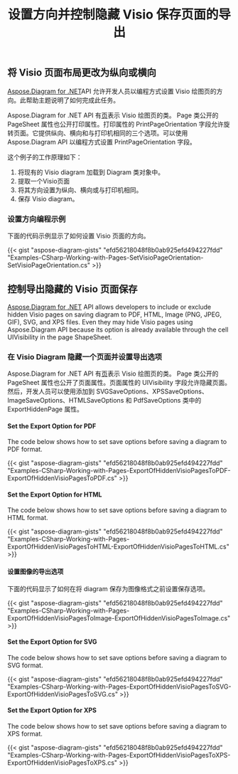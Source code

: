 ﻿---
title: 设置方向并控制隐藏 Visio 保存页面的导出
type: docs
weight: 20
url: /zh/net/set-orientation-and-control-the-export-of-hidden-visio-pages-on-saving/
description: 本节介绍如何使用 Aspose.Diagram 设置页面布局。
---
## **将 Visio 页面布局更改为纵向或横向**
[Aspose.Diagram for .NET](https://products.aspose.com/diagram/net/)API 允许开发人员以编程方式设置 Visio 绘图页的方向。此帮助主题说明了如何完成此任务。

 Aspose.Diagram for .NET API 有[页](http://www.aspose.com/api/net/diagram/aspose.diagram/page)表示 Visio 绘图页的类。 Page 类公开的 PageSheet 属性也公开打印属性。打印属性的 PrintPageOrientation 字段允许旋转页面。它提供纵向、横向和与打印机相同的三个选项。可以使用 Aspose.Diagram API 以编程方式设置 PrintPageOrientation 字段。

这个例子的工作原理如下：

1. 将现有的 Visio diagram 加载到 Diagram 类对象中。
1. 提取一个Visio页面
1. 将其方向设置为纵向、横向或与打印机相同。
1. 保存 Visio diagram。
### **设置方向编程示例**
下面的代码示例显示了如何设置 Visio 页面的方向。

{{< gist "aspose-diagram-gists" "efd56218048f8b0ab925efd494227fdd" "Examples-CSharp-Working-with-Pages-SetVisioPageOrientation-SetVisioPageOrientation.cs" >}}
## **控制导出隐藏的 Visio 页面保存**
[Aspose.Diagram for .NET](https://products.aspose.com/diagram/net/) API allows developers to include or exclude hidden Visio pages on saving diagram to PDF, HTML, Image (PNG, JPEG, GIF), SVG, and XPS files. Even they may hide Visio pages using Aspose.Diagram API because its option is already available through the cell UIVisibility in the page ShapeSheet.
### **在 Visio Diagram 隐藏一个页面并设置导出选项**
 Aspose.Diagram for .NET API 有[页](http://www.aspose.com/api/net/diagram/aspose.diagram/page)表示 Visio 绘图页的类。 Page 类公开的 PageSheet 属性也公开了页面属性。页面属性的 UIVisibility 字段允许隐藏页面。然后，开发人员可以使用添加到 SVGSaveOptions、XPSSaveOptions、ImageSaveOptions、HTMLSaveOptions 和 PdfSaveOptions 类中的 ExportHiddenPage 属性。
#### **Set the Export Option for PDF**
The code below shows how to set save options before saving a diagram to PDF format.

{{< gist "aspose-diagram-gists" "efd56218048f8b0ab925efd494227fdd" "Examples-CSharp-Working-with-Pages-ExportOfHiddenVisioPagesToPDF-ExportOfHiddenVisioPagesToPDF.cs" >}}
#### **Set the Export Option for HTML**
The code below shows how to set save options before saving a diagram to HTML format.

{{< gist "aspose-diagram-gists" "efd56218048f8b0ab925efd494227fdd" "Examples-CSharp-Working-with-Pages-ExportOfHiddenVisioPagesToHTML-ExportOfHiddenVisioPagesToHTML.cs" >}}
#### **设置图像的导出选项**
下面的代码显示了如何在将 diagram 保存为图像格式之前设置保存选项。

{{< gist "aspose-diagram-gists" "efd56218048f8b0ab925efd494227fdd" "Examples-CSharp-Working-with-Pages-ExportOfHiddenVisioPagesToImage-ExportOfHiddenVisioPagesToImage.cs" >}}
#### **Set the Export Option for SVG**
The code below shows how to set save options before saving a diagram to SVG format.

{{< gist "aspose-diagram-gists" "efd56218048f8b0ab925efd494227fdd" "Examples-CSharp-Working-with-Pages-ExportOfHiddenVisioPagesToSVG-ExportOfHiddenVisioPagesToSVG.cs" >}}
#### **Set the Export Option for XPS**
The code below shows how to set save options before saving a diagram to XPS format.

{{< gist "aspose-diagram-gists" "efd56218048f8b0ab925efd494227fdd" "Examples-CSharp-Working-with-Pages-ExportOfHiddenVisioPagesToXPS-ExportOfHiddenVisioPagesToXPS.cs" >}}
